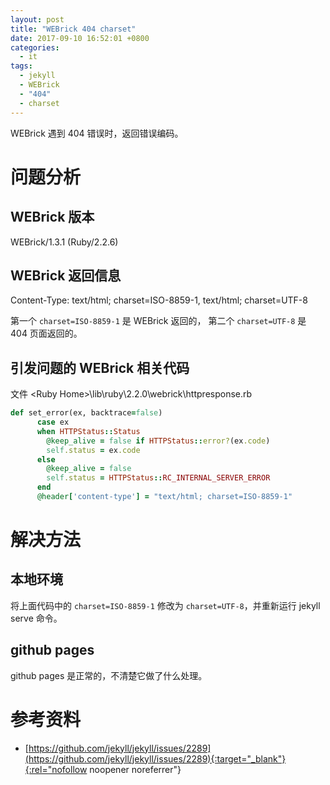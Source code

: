 ```yaml
---
layout: post
title: "WEBrick 404 charset"
date: 2017-09-10 16:52:01 +0800
categories:
  - it
tags:
  - jekyll
  - WEBrick
  - "404"
  - charset
---
```


WEBrick 遇到 404 错误时，返回错误编码。 

# 问题分析
## WEBrick 版本  
WEBrick/1.3.1 (Ruby/2.2.6) 
 
## WEBrick 返回信息  
Content-Type: text/html; charset=ISO-8859-1, text/html; charset=UTF-8

第一个 `charset=ISO-8859-1` 是 WEBrick 返回的，  第二个 `charset=UTF-8` 是 404 页面返回的。  

## 引发问题的 WEBrick 相关代码  
文件 \<Ruby Home\>\lib\ruby\2.2.0\webrick\httpresponse.rb  
```ruby
def set_error(ex, backtrace=false)
      case ex
      when HTTPStatus::Status
        @keep_alive = false if HTTPStatus::error?(ex.code)
        self.status = ex.code
      else
        @keep_alive = false
        self.status = HTTPStatus::RC_INTERNAL_SERVER_ERROR
      end
      @header['content-type'] = "text/html; charset=ISO-8859-1"
```
<!-- more -->

# 解决方法
## 本地环境  
将上面代码中的 `charset=ISO-8859-1` 修改为 `charset=UTF-8`，并重新运行 jekyll serve 命令。
 
## github pages  
github pages 是正常的，不清楚它做了什么处理。

# 参考资料
- [https://github.com/jekyll/jekyll/issues/2289](https://github.com/jekyll/jekyll/issues/2289){:target="_blank"}{:rel="nofollow noopener noreferrer"}

